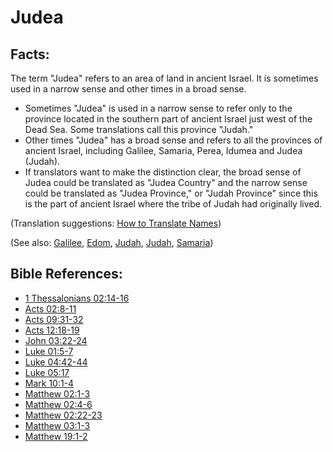 # Judea #

## Facts: ##

The term "Judea" refers to an area of land in ancient Israel. It is sometimes used in a narrow sense and other times in a broad sense.

 * Sometimes "Judea" is used in a narrow sense to refer only to the province located in the southern part of ancient Israel just west of the Dead Sea. Some translations call this province "Judah."
 * Other times "Judea" has a broad sense and refers to all the provinces of ancient Israel, including Galilee, Samaria, Perea, Idumea and Judea (Judah).
 * If translators want to make the distinction clear, the broad sense of Judea could be translated as "Judea Country" and the narrow sense  could be translated as "Judea Province," or "Judah Province" since this is the part of ancient Israel where the tribe of Judah had originally lived.

(Translation suggestions: [How to Translate Names](en/ta-vol1/translate/man/translate-names))

(See also: [Galilee](../other/galilee.md), [Edom](../other/edom.md), [Judah](../other/judah.md), [Judah](../other/kingdomofjudah.md), [Samaria](../other/samaria.md))

## Bible References: ##

* [1 Thessalonians 02:14-16](en/tn/1th/help/02/14)
* [Acts 02:8-11](en/tn/act/help/02/08)
* [Acts 09:31-32](en/tn/act/help/09/31)
* [Acts 12:18-19](en/tn/act/help/12/18)
* [John 03:22-24](en/tn/jhn/help/03/22)
* [Luke 01:5-7](en/tn/luk/help/01/05)
* [Luke 04:42-44](en/tn/luk/help/04/42)
* [Luke 05:17](en/tn/luk/help/05/17)
* [Mark 10:1-4](en/tn/mrk/help/10/01)
* [Matthew 02:1-3](en/tn/mat/help/02/01)
* [Matthew 02:4-6](en/tn/mat/help/02/04)
* [Matthew 02:22-23](en/tn/mat/help/02/22)
* [Matthew 03:1-3](en/tn/mat/help/03/01)
* [Matthew 19:1-2](en/tn/mat/help/19/01)